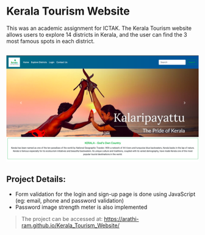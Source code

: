 # Kerala Tourism Website

This was an academic assignment for ICTAK. The Kerala Tourism website allows users to explore 14 districts in Kerala, and the user can find the 3 most famous spots in each district. 

![alt text](./Images/readMe_Pic.png)
---
## Project Details: 
- Form  validation for the login and sign-up page is done using JavaScript (eg: email, phone and password validation)
- Password image strength meter is also implemented

> The project can be accessed at: https://arathi-ram.github.io/Kerala_Tourism_Website/


